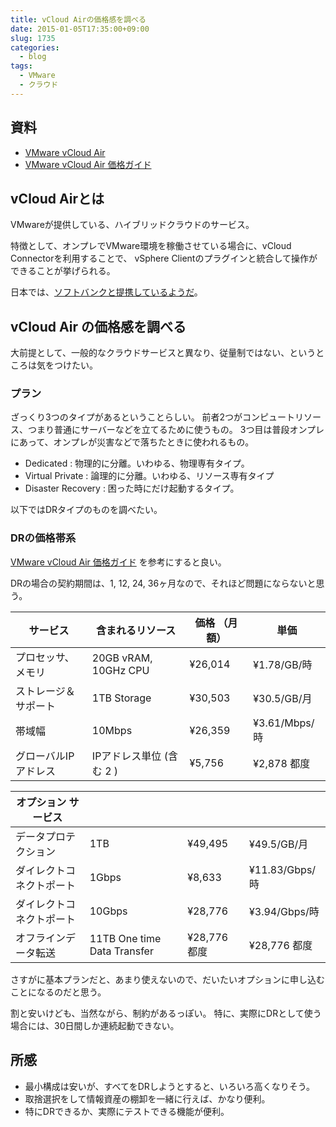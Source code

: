 ```yaml
---
title: vCloud Airの価格感を調べる
date: 2015-01-05T17:35:00+09:00
slug: 1735
categories:
  - blog
tags:
  - VMware
  - クラウド
---
```



## 資料
- [VMware vCloud Air](http://www.vmware.com/jp/products/vcloud-air)
- [VMware vCloud Air 価格ガイド](http://vcloud.vmware.com/jp/service-offering/pricing-guide)

## vCloud Airとは
VMwareが提供している、ハイブリッドクラウドのサービス。

特徴として、オンプレでVMware環境を稼働させている場合に、vCloud Connectorを利用することで、
vSphere Clientのプラグインと統合して操作ができることが挙げられる。

日本では、[ソフトバンクと提携しているようだ](http://www.atmarkit.co.jp/ait/articles/1407/17/news039.html)。

## vCloud Air の価格感を調べる
大前提として、一般的なクラウドサービスと異なり、従量制ではない、というところは気をつけたい。

### プラン
ざっくり3つのタイプがあるということらしい。
前者2つがコンピュートリソース、つまり普通にサーバーなどを立てるために使うもの。
3つ目は普段オンプレにあって、オンプレが災害などで落ちたときに使われるもの。

- Dedicated : 物理的に分離。いわゆる、物理専有タイプ。
- Virtual Private : 論理的に分離。いわゆる、リソース専有タイプ
- Disaster Recovery : 困った時にだけ起動するタイプ。

以下ではDRタイプのものを調べたい。

### DRの価格帯系
[VMware vCloud Air 価格ガイド](http://vcloud.vmware.com/jp/service-offering/pricing-guide) を参考にすると良い。

DRの場合の契約期間は、1, 12, 24, 36ヶ月なので、それほど問題にならないと思う。


| サービス | 含まれるリソース | 価格 （月額） |  単価 |
|----------|------------------|--------------|-------|
| プロセッサ、メモリ | 20GB vRAM, 10GHz CPU | ¥26,014 |  ¥1.78/GB/時 |
| ストレージ＆サポート | 1TB Storage |  ¥30,503 |  ¥30.5/GB/月 |
| 帯域幅 | 10Mbps | ¥26,359 |  ¥3.61/Mbps/時 |
| グローバルIPアドレス | IPアドレス単位 (含む 2 ) | ¥5,756 | ¥2,878 都度 |

| オプション サービス |  |  |  |
|---------------------|--|--|--|
| データプロテクション | 1TB |  ¥49,495 |  ¥49.5/GB/月 |
| ダイレクトコネクトポート | 1Gbps |  ¥8,633 | ¥11.83/Gbps/時 |
| ダイレクトコネクトポート | 10Gbps | ¥28,776 |  ¥3.94/Gbps/時 |
| オフラインデータ転送 | 11TB One time Data Transfer |  ¥28,776 都度 | ¥28,776 都度 |

さすがに基本プランだと、あまり使えないので、だいたいオプションに申し込むことになるのだと思う。

割と安いけども、当然ながら、制約があるっぽい。
特に、実際にDRとして使う場合には、30日間しか連続起動できない。

## 所感
- 最小構成は安いが、すべてをDRしようとすると、いろいろ高くなりそう。
- 取捨選択をして情報資産の棚卸を一緒に行えば、かなり便利。
- 特にDRできるか、実際にテストできる機能が便利。


